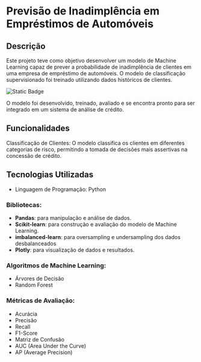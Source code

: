 # Previsão de Inadimplência em Empréstimos de Automóveis

## Descrição
Este projeto teve como objetivo desenvolver um modelo de Machine Learning capaz de prever a probabilidade de inadimplência de clientes em uma empresa de empréstimo de automóveis. O modelo de classificação supervisionado foi treinado utilizando dados históricos de clientes.


![Static Badge](https://img.shields.io/badge/Status-Finalizado-green)

O modelo foi desenvolvido, treinado, avaliado e se encontra pronto para ser integrado em um sistema de análise de crédito.

## Funcionalidades
Classificação de Clientes: O modelo classifica os clientes em diferentes categorias de risco, permitindo a tomada de decisões mais assertivas na concessão de crédito.

## Tecnologias Utilizadas
- Linguagem de Programação: Python

### Bibliotecas:
- **Pandas**: para manipulação e análise de dados.
- **Scikit-learn**: para construção e avaliação do modelo de Machine Learning.
- **imbalanced-learn**: para oversampling e undersampling dos dados desbalanceados
- **Plotly**: para visualização de dados e resultados.

### Algoritmos de Machine Learning:
- Árvores de Decisão
- Random Forest

### Métricas de Avaliação:
- Acurácia
- Precisão
- Recall
- F1-Score
- Matriz de Confusão
- AUC (Area Under the Curve)
- AP (Average Precision)
